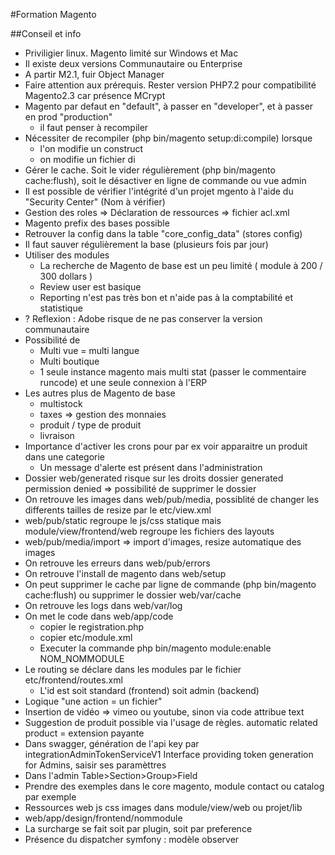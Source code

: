 #Formation Magento

##Conseil et info

- Priviligier linux. Magento limité sur Windows et Mac
- Il existe deux versions Communautaire ou Enterprise
- A partir M2.1, fuir Object Manager
- Faire attention aux prérequis. Rester version PHP7.2 pour compatibilité Magento2.3 car présence MCrypt
- Magento par defaut en "default", à passer en "developer", et à passer en prod "production"
	- il faut penser à recompiler
- Nécessiter de recompiler (php bin/magento setup:di:compile) lorsque
	- l'on modifie un construct
	- on modifie un fichier di
- Gérer le cache. Soit le vider régulièrement (php bin/magento cache:flush), soit le désactiver en ligne de commande ou vue admin
- Il est possible de vérifier l'intégrité d'un projet mgento à l'aide du "Security Center" (Nom à vérifier)
- Gestion des roles => Déclaration de ressources => fichier acl.xml
- Magento prefix des bases possible
- Retrouver la config dans la table "core_config_data" (stores config)
- Il faut sauver régulièrement la base (plusieurs fois par jour)
- Utiliser des modules
	- La recherche de Magento de base est un peu limité ( module à  200 / 300 dollars )
	- Review user est basique 
	- Reporting n'est pas très bon et n'aide pas à la comptabilité et statistique
- ? Reflexion : Adobe risque de ne pas conserver la version communautaire
- Possibilité de 
	- Multi vue = multi langue
	- Multi boutique
	- 1 seule instance magento mais multi stat (passer le commentaire runcode) et une seule connexion à l'ERP
- Les autres plus de Magento de base
	- multistock
	- taxes => gestion des monnaies
	- produit / type de produit
	- livraison
- Importance d'activer les crons pour par ex voir apparaitre un produit dans une categorie
	- Un message d'alerte est présent dans l'administration
- Dossier web/generated risque sur les droits dossier generated permission denied => possibilité de supprimer le dossier
- On retrouve les images dans web/pub/media, possiblité de changer les differents tailles de resize par le etc/view.xml
- web/pub/static regroupe le js/css statique mais module/view/frontend/web regroupe les fichiers des layouts
- web/pub/media/import => import d'images, resize automatique des images
- On retrouve les erreurs dans web/pub/errors
- On retrouve l'install de magento dans web/setup
- On peut supprimer le cache par ligne de commande (php bin/magento cache:flush) ou supprimer le dossier web/var/cache
- On retrouve les logs dans web/var/log
- On met le code dans web/app/code
	- copier le registration.php
	- copier etc/module.xml
	- Executer la commande php bin/magento module:enable NOM_NOMMODULE
- Le routing se déclare dans les modules par le fichier etc/frontend/routes.xml 
	- L'id est soit standard (frontend) soit admin (backend)
- Logique "une action = un fichier"
- Insertion de vidéo => vimeo ou youtube, sinon via code attribue text 
- Suggestion de produit possible via l'usage de règles. automatic related product = extension payante
- Dans swagger, génération de l'api key par integrationAdminTokenServiceV1 Interface providing token generation for Admins, saisir ses paramèttres
- Dans l'admin Table>Section>Group>Field
- Prendre des exemples dans le core magento, module contact ou catalog par exemple
- Ressources web js css images dans module/view/web ou projet/lib
- web/app/design/frontend/nommodule
- La surcharge se fait soit par plugin, soit par preference
- Présence du dispatcher symfony : modèle observer